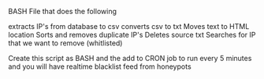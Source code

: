 BASH File that does the following

extracts IP's from database to csv
converts csv to txt
Moves text to HTML location
Sorts and removes duplicate IP's
Deletes source txt
Searches for IP that we want to remove (whitlisted)

Create this script as BASH and the add to CRON job to run every 5 minutes and you will have realtime blacklist feed from honeypots
